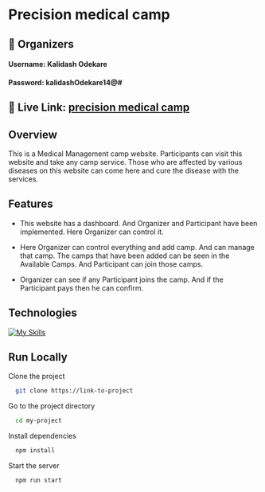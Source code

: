 
# Precision medical camp




## 👤  Organizers
#### Username: Kalidash Odekare
#### Password: kalidashOdekare14@#


## 🔗 Live Link: [precision medical camp](https://precision-medical-camp.web.app)

## Overview
This is a Medical Management camp website. Participants can visit this website and take any camp service. Those who are affected by various diseases on this website can come here and cure the disease with the services.



## Features

- This website has a dashboard. And Organizer and Participant have been implemented. Here Organizer can control it.

- Here Organizer can control everything and add camp. And can manage that camp. The camps that have been added can be seen in the Available Camps. And Participant can join those camps.

- Organizer can see if any Participant joins the camp. And if the Participant pays then he can confirm.

## Technologies
[![My Skills](https://skillicons.dev/icons?i=react,tailwind,nodejs,express,mongodb)](https://skillicons.dev)


## Run Locally

Clone the project

```bash
  git clone https://link-to-project
```

Go to the project directory

```bash
  cd my-project
```

Install dependencies

```bash
  npm install
```

Start the server

```bash
  npm run start
```
